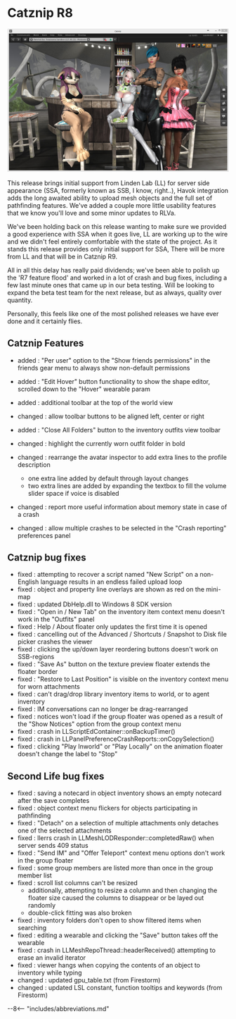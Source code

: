 # Catznip R8

![Catznip_R8](./r08/Catznip_R8.jpg)

This release brings initial support from Linden Lab (LL) for server side appearance (SSA, formerly known as SSB, I know, right..), Havok integration adds the long awaited ability to upload mesh objects and the full set of pathfinding features. We've added a couple more little usability features that we know you'll love and some minor updates to RLVa.

We've been holding back on this release wanting to make sure we provided a good experience with SSA when it goes live, LL are working up to the wire and we didn't feel entirely comfortable with the state of the project. As it stands this release provides only initial support for SSA, There will be more from LL and that will be in Catznip R9.

All in all this delay has really paid dividends; we've been able to polish up the 'R7 feature flood' and worked in a lot of crash and bug fixes, including a few last minute ones that came up in our beta testing. Will be looking to expand the beta test team for the next release, but as always, quality over quantity.

Personally, this feels like one of the most polished releases we have ever done and it certainly flies.

## Catznip Features

* added : "Per user" option to the "Show friends permissions" in the friends gear menu to always show non-default permissions
* added : "Edit Hover" button functionality to show the shape editor, scrolled down to the "Hover" wearable param
* added : additional toolbar at the top of the world view
* changed : allow toolbar buttons to be aligned left, center or right

* added : "Close All Folders" button to the inventory outfits view toolbar
* changed : highlight the currently worn outfit folder in bold
* changed : rearrange the avatar inspector to add extra lines to the profile description
  * one extra line added by default through layout changes
  * two extra lines are added by expanding the textbox to fill the volume slider space if voice is disabled
* changed : report more useful information about memory state in case of a crash
* changed : allow multiple crashes to be selected in the "Crash reporting" preferences panel

## Catznip bug fixes

* fixed : attempting to recover a script named "New Script" on a non-English language results in an endless failed upload loop
* fixed : object and property line overlays are shown as red on the mini-map
* fixed : updated DbHelp.dll to Windows 8 SDK version
* fixed : "Open in / New Tab" on the inventory item context menu doesn't work in the "Outfits" panel
* fixed : Help / About floater only updates the first time it is opened
* fixed : cancelling out of the Advanced / Shortcuts / Snapshot to Disk file picker crashes the viewer
* fixed : clicking the up/down layer reordering buttons doesn't work on SSB-regions
* fixed : "Save As" button on the texture preview floater extends the floater border
* fixed : "Restore to Last Position" is visible on the inventory context menu for worn attachments
* fixed : can't drag/drop library inventory items to world, or to agent inventory
* fixed : IM conversations can no longer be drag-rearranged
* fixed : notices won't load if the group floater was opened as a result of the "Show Notices" option from the group context menu
* fixed : crash in LLScriptEdContainer::onBackupTimer()
* fixed : crash in LLPanelPreferenceCrashReports::onCopySelection()
* fixed : clicking  "Play Inworld" or "Play Locally" on the animation floater doesn't change the label to "Stop"

## Second Life bug fixes

* fixed : saving a notecard in object inventory shows an empty notecard after the save completes
* fixed : object context menu flickers for objects participating in pathfinding
* fixed : "Detach" on a selection of multiple attachments only detaches one of the selected attachments
* fixed : llerrs crash in LLMeshLODResponder::completedRaw() when server sends 409 status
* fixed : "Send IM" and "Offer Teleport" context menu options don't work in the group floater
* fixed : some group members are listed more than once in the group member list
* fixed : scroll list columns can't be resized
  * additionally, attempting to resize a column and then changing the floater size caused the columns to disappear or be layed out randomly
  * double-click fitting was also broken
* fixed : inventory folders don't open to show filtered items when searching
* fixed : editing a wearable and clicking the "Save" button takes off the wearable
* fixed : crash in LLMeshRepoThread::headerReceived() attempting to erase an invalid iterator
* fixed : viewer hangs when copying the contents of an object to inventory while typing
* changed : updated gpu_table.txt (from Firestorm)
* changed : updated LSL constant, function tooltips and keywords (from Firestorm)

--8<-- "includes/abbreviations.md"
